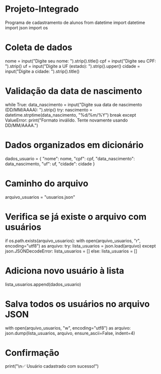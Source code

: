 # Projeto-Integrado
Programa de cadastramento de alunos
from datetime import datetime
import json
import os

# Coleta de dados
nome = input("Digite seu nome: ").strip().title()
cpf = input("Digite seu CPF: ").strip()
uf = input("Digite a UF (estado): ").strip().upper()
cidade = input("Digite a cidade: ").strip().title()

# Validação da data de nascimento
while True:
    data_nascimento = input("Digite sua data de nascimento (DD/MM/AAAA): ").strip()
    try:
        nascimento = datetime.strptime(data_nascimento, "%d/%m/%Y")
        break
    except ValueError:
        print("Formato inválido. Tente novamente usando DD/MM/AAAA.")

# Dados organizados em dicionário
dados_usuario = {
    "nome": nome,
    "cpf": cpf,
    "data_nascimento": data_nascimento,
    "uf": uf,
    "cidade": cidade
}

# Caminho do arquivo
arquivo_usuarios = "usuarios.json"

# Verifica se já existe o arquivo com usuários
if os.path.exists(arquivo_usuarios):
    with open(arquivo_usuarios, "r", encoding="utf8") as arquivo:
        try:
            lista_usuarios = json.load(arquivo)
        except json.JSONDecodeError:
            lista_usuarios = []
else:
    lista_usuarios = []

# Adiciona novo usuário à lista
lista_usuarios.append(dados_usuario)

# Salva todos os usuários no arquivo JSON
with open(arquivo_usuarios, "w", encoding="utf8") as arquivo:
    json.dump(lista_usuarios, arquivo, ensure_ascii=False, indent=4)

# Confirmação
print("\n✅ Usuário cadastrado com sucesso!")
